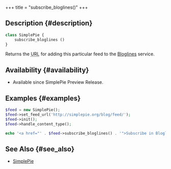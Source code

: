 +++
title = "subscribe_bloglines()"
+++

## Description {#description}

```php
class SimplePie {
    subscribe_bloglines ()
}
```

Returns the <abbr title="Uniform Resource Locator">URL</abbr> for adding this particular feed to the [Bloglines](http://www.bloglines.com/) service.

## Availability {#availability}

- Available since SimplePie Preview Release.

## Examples {#examples}

```php
$feed = new SimplePie();
$feed->set_feed_url('http://simplepie.org/blog/feed/');
$feed->init();
$feed->handle_content_type();

echo '<a href="' . $feed->subscribe_bloglines() . '">Subscribe in Bloglines</a>';
```

## See Also {#see_also}

- [SimplePie](@/wiki/reference/simplepie/_index.md)
